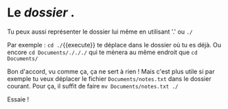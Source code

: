 # Le *dossier*  .

Tu peux aussi représenter le dossier lui même en utilisant '.' ou `./`

Par exemple : `cd ./`{{execute}} te déplace dans le dossier où tu es déjà.
Ou encore `cd Documents/./././` qui te mènera au même endroit que `cd Documents/`

Bon d'accord, vu comme ça, ça ne sert à rien ! Mais c'est plus utile si par exemple tu veux déplacer le fichier `Documents/notes.txt` dans le dossier courant. Pour ça, il suffit de faire `mv Documents/notes.txt ./`

Essaie !
